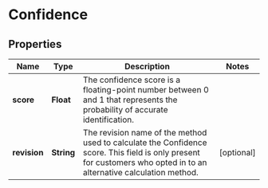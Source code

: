 

# Confidence


## Properties

| Name | Type | Description | Notes |
|------------ | ------------- | ------------- | -------------|
|**score** | **Float** | The confidence score is a floating-point number between 0 and 1 that represents the probability of accurate identification. |  |
|**revision** | **String** | The revision name of the method used to calculate the Confidence score. This field is only present for customers who opted in to an alternative calculation method. |  [optional] |




